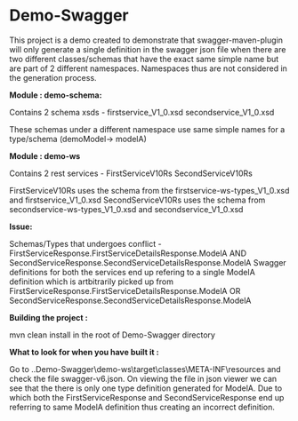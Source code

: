 # Demo-Swagger

This project is a demo created to demonstrate that swagger-maven-plugin will only generate a single definition in the swagger json file when there are two different classes/schemas
that have the exact same simple name but are part of 2 different namespaces. Namespaces thus are not considered in the generation process.

**Module : demo-schema:**

Contains 2 schema xsds - 
firstservice_V1_0.xsd
secondservice_V1_0.xsd

These schemas under a different namespace use same simple names for a type/schema (demoModel-> modelA)



**Module : demo-ws**

Contains 2 rest services -
FirstServiceV10Rs
SecondServiceV10Rs

FirstServiceV10Rs uses the schema from the firstservice-ws-types_V1_0.xsd and firstservice_V1_0.xsd
SecondServiceV10Rs uses the schema from secondservice-ws-types_V1_0.xsd and secondservice_V1_0.xsd



**Issue:**

Schemas/Types that undergoes conflict - FirstServiceResponse.FirstServiceDetailsResponse.ModelA AND SecondServiceResponse.SecondServiceDetailsResponse.ModelA
Swagger definitions for both the services end up refering to a single ModelA definition which is artbitrarily picked up from FirstServiceResponse.FirstServiceDetailsResponse.ModelA OR 
SecondServiceResponse.SecondServiceDetailsResponse.ModelA



**Building the project :**

mvn clean install in the root of Demo-Swagger directory



**What to look for when you have built it :**

Go to ..Demo-Swagger\demo-ws\target\classes\META-INF\resources and check the file swagger-v6.json. On viewing the file in json viewer we can see that the there is only one type definition 
generated for ModelA. Due to which both the FirstServiceResponse and SecondServiceResponse end up referring to same ModelA definition thus creating an incorrect definition.
